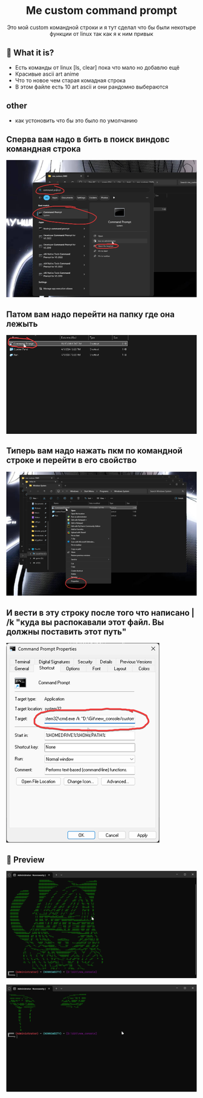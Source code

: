 <h1 align="center"> Me custom command prompt </h1>

<p align="center">Это мой custom командной строки и я тут сделал что бы были некотыре функции от linux так как я к ним привык</p>

## :star2: What it is? 

- Есть команды от linux [ls, clear] пока что мало но добавлю ещё
- Красивые ascii art anime 
- Что то новое чем старая комадная строка
- В этом файле есть 10 art ascii и они рандомно выбераются

## other

- как устоновить что бы это было по умолчанию 
## Сперва вам надо в бить в поиск виндовс командная строка 
![Image](image_for_readme/cmd.png)

## Патом вам надо перейти на папку где она лежыть 

![Image](image_for_readme/explorer_serch.png)

## Типерь вам надо нажать пкм по командной строке и перейти в его свойство
 
![Image](image_for_readme/explorer.png)

## И вести в эту строку после того что написано | /k "куда вы распокавали этот файл. Вы должны поставить этот путь"

![Image](image_for_readme/properties_cmd.png)

## :star2: Preview

![Image](image/cmd.png)
 
![Image](image/cmd_1.png)






